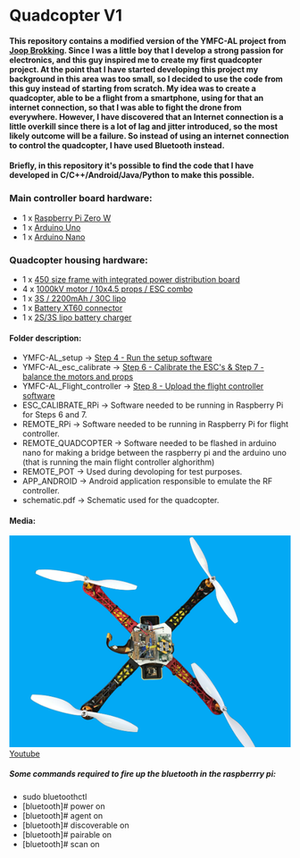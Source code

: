 # Quadcopter V1

#### This repository contains a modified version of the YMFC-AL project from [Joop Brokking](http://www.brokking.net/ymfc-al_main.html). Since I was a little boy that I develop a strong passion for electronics, and this guy inspired me to create my first quadcopter project. At the point that I have started developing this project my background in this area was too small, so I decided to use the code from this guy instead of starting from scratch. My idea was to create a quadcopter, able to be a flight from a smartphone, using for that an internet connection, so that I was able to fight the drone from everywhere. However, I have discovered that an Internet connection is a little overkill since there is a lot of lag and jitter introduced, so the most likely outcome will be a failure. So instead of using an internet connection to control the quadcopter, I have used Bluetooth instead.  

#### Briefly, in this repository it's possible to find the code that I have developed in C/C++/Android/Java/Python to make this possible.

### Main controller board hardware:
  - 1 x [Raspberry Pi Zero W](https://www.kubii.fr/les-cartes-raspberry-pi/1851-raspberry-pi-zero-w-kubii-3272496006997.html?src=raspberrypi)
  - 1 x [Arduino Uno](https://www.aliexpress.com/item/32665372585.html)
  - 1 x [Arduino Nano](https://www.aliexpress.com/item/32989224656.htm)

### Quadcopter housing hardware:
  - 1 x [450 size frame with integrated power distribution board](https://www.aliexpress.com/item/4000129400366.html)
  - 4 x [1000kV motor / 10x4.5 props / ESC combo](https://www.aliexpress.com/item/2035093137.html)
  - 1 x [3S / 2200mAh / 30C lipo](https://www.dx.com/p/11-1v-2200mah-30c-li-polymer-battery-pack-for-450-helicopter-dji-phantom-1-450-quadcopter-2048977.html#.Xlpl7C2tEWo)
  - 1 x [Battery XT60 connector](https://www.aliexpress.com/item/33061763696.html)
  - 1 x [2S/3S lipo battery charger](https://www.aliexpress.com/item/4000106254839.html)
  
#### Folder description:
  - YMFC-AL_setup -> [Step 4 - Run the setup software](http://www.brokking.net/ymfc-al_main.html)
  - YMFC-AL_esc_calibrate -> [Step 6 - Calibrate the ESC's & Step 7 - balance the motors and props](http://www.brokking.net/ymfc-al_main.html)
  - YMFC-AL_Flight_controller -> [Step 8 - Upload the flight controller software](http://www.brokking.net/ymfc-al_main.html)
  - ESC_CALIBRATE_RPi -> Software needed to be running in Raspberry Pi for Steps 6 and 7.
  - REMOTE_RPi -> Software needed to be running in Raspberry Pi for flight controller.
  - REMOTE_QUADCOPTER -> Software needed to be flashed in arduino nano for making a bridge between the raspberry pi and the arduino uno (that is running the main flight controller alghorithm)
  - REMOTE_POT -> Used during devoloping for test purposes.
  - APP_ANDROID -> Android application responsible to emulate the RF controller.
  - schematic.pdf -> Schematic used for the quadcopter.
  
#### Media:
![Quadcopter Image](/images/quadcopter.png)
[Youtube](https://www.youtube.com/watch?v=6dJKzOPGX_o)

##### Some commands required to fire up the bluetooth in the raspberrry pi:
  * sudo bluetoothctl
  * [bluetooth]# power on
  * [bluetooth]# agent on
  * [bluetooth]# discoverable on
  * [bluetooth]# pairable on
  * [bluetooth]# scan on
